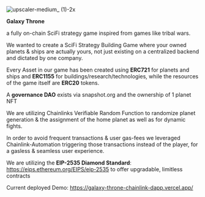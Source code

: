 ![upscaler-medium_ (1)-2x](https://user-images.githubusercontent.com/117198798/203137863-207b130a-714d-4c9f-bfb7-46b28aab05e2.jpg)

**Galaxy Throne**

a fully on-chain SciFi strategy game inspired from games like tribal wars.



We wanted to create a SciFi Strategy Building Game where your owned planets & ships are actually yours, not just existing on a centralized backend and dictated by one company.

Every Asset in our game has been created using **ERC721** for planets and ships and **ERC1155** for buildings/research/technologies, while the resources of the game itself are **ERC20** tokens. 

A **governance DAO** exists via snapshot.org and the ownership of 1 planet NFT

We are utilizing Chainlinks Verifiable Random Function to randomize planet generation & the assignment of the home planet as well as for dynamic fights.

In order to avoid frequent transactions & user gas-fees we leveraged Chainlink-Automation triggering those transactions instead of the player, for a gasless & seamless user experience.


We are utilizing the **EIP-2535 Diamond Standard**: https://eips.ethereum.org/EIPS/eip-2535 to offer upgradable, limitless contracts


Current deployed Demo: https://galaxy-throne-chainlink-dapp.vercel.app/

